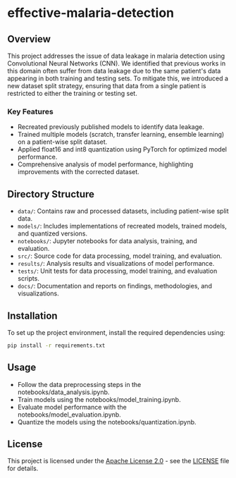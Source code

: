# effective-malaria-detection

## Overview
This project addresses the issue of data leakage in malaria detection using Convolutional Neural Networks (CNN). We identified that previous works in this domain often suffer from data leakage due to the same patient's data appearing in both training and testing sets. To mitigate this, we introduced a new dataset split strategy, ensuring that data from a single patient is restricted to either the training or testing set.

### Key Features
- Recreated previously published models to identify data leakage.
- Trained multiple models (scratch, transfer learning, ensemble learning) on a patient-wise split dataset.
- Applied float16 and int8 quantization using PyTorch for optimized model performance.
- Comprehensive analysis of model performance, highlighting improvements with the corrected dataset.

## Directory Structure
- `data/`: Contains raw and processed datasets, including patient-wise split data.
- `models/`: Includes implementations of recreated models, trained models, and quantized versions.
- `notebooks/`: Jupyter notebooks for data analysis, training, and evaluation.
- `src/`: Source code for data processing, model training, and evaluation.
- `results/`: Analysis results and visualizations of model performance.
- `tests/`: Unit tests for data processing, model training, and evaluation scripts.
- `docs/`: Documentation and reports on findings, methodologies, and visualizations.

## Installation
To set up the project environment, install the required dependencies using:
```bash
pip install -r requirements.txt
```

## Usage
- Follow the data preprocessing steps in the notebooks/data_analysis.ipynb.
- Train models using the notebooks/model_training.ipynb.
- Evaluate model performance with the notebooks/model_evaluation.ipynb.
- Quantize the models using the notebooks/quantization.ipynb.

## License
This project is licensed under the [Apache License 2.0](LICENSE) - see the [LICENSE](LICENSE) file for details.


